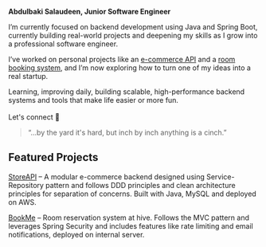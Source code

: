 
<b>Abdulbaki Salaudeen, Junior Software Engineer</b>

I’m currently focused on backend development using Java and Spring Boot, currently building real-world projects and deepening my skills as I grow into a professional software engineer.

I’ve worked on personal projects like an [e-commerce API](https://github.com/IbnBaqqi/storeApi.git) and a [room booking system](https://github.com/IbnBaqqi/book-me.git), and I’m now exploring how to turn one of my ideas into a real startup.

Learning, improving daily, building scalable, high-performance backend systems and tools that make life easier or more fun.
<br><br>
Let's connect 🤝
</div>

> “...by the yard it's hard, but inch by inch anything is a cinch.”

## Featured Projects
[StoreAPI](https://github.com/IbnBaqqi/storeApi) – A modular e-commerce backend designed using Service-Repository pattern and follows DDD principles and clean architecture principles for separation of concerns. Built with Java, MySQL and deployed on AWS.

[BookMe](https://github.com/IbnBaqqi/book-me) – Room reservation system at hive. Follows the MVC pattern and leverages Spring Security and includes features like rate limiting and email notifications, deployed on internal server.
